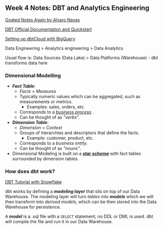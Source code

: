 ## Week 4 Notes: DBT and Analytics Engineering

[Goated Notes Again by Alvaro Navas](https://github.com/ziritrion/dataeng-zoomcamp/blob/main/notes/4_analytics.md)

[DBT Official Documentation and Quickstart](https://docs.getdbt.com/docs/get-started-dbt)

[Setting up dbtCloud with BigQuery](https://github.com/DataTalksClub/data-engineering-zoomcamp/blob/main/04-analytics-engineering/dbt_cloud_setup.md)

Data Engineering > Analytics engineering > Data Analytics

Usual flow is: Data Sources (Data Lake) > Data Platforms (Warehouse) - dbt transforms data here

### Dimensional Modelling
- _**Fact Table**_:
    - _Facts_ = _Measures_
    - Typically numeric values which can be aggregated, such as measurements or metrics.
        - Examples: sales, orders, etc.
    - Corresponds to a [_business process_](https://www.wikiwand.com/en/Business_process) .
    - Can be thought of as _"verbs"_.
- _**Dimension Table**_:
    - _Dimension_ = _Context_
    - Groups of hierarchies and descriptors that define the facts.
        - Example: customer, product, etc.
    - Corresponds to a _business entity_.
    - Can be thought of as _"nouns"_.
- Dimensional Modeling is built on a [_**star schema**_](https://www.wikiwand.com/en/Star_schema) with fact tables surrounded by dimension tables.

### How does dbt work?
[DBT Tutorial with Snowflake](https://www.youtube.com/watch?v=efsqqD_Gak0&list=PLohMhitTY9xuEVMpLG3xXhsKG9j2XCTeF)

dbt works by defining a _**modeling layer**_ that sits on top of our Data Warehouse. The modeling layer will turn _tables_ into _**models**_ which we will then transform into _derived models_, which can be then stored into the Data Warehouse for persistence.

A _**model**_ is a .sql file with a `SELECT` statement; no DDL or DML is used. dbt will compile the file and run it in our Data Warehouse.